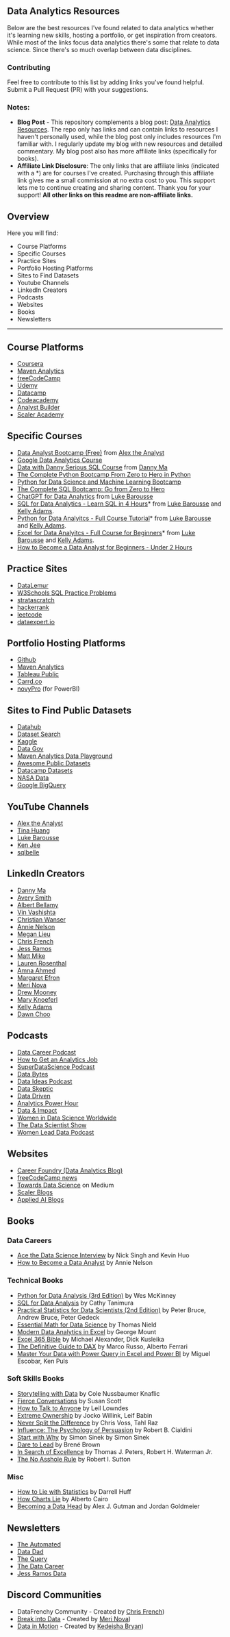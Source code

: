 ## Data Analytics Resources

Below are the best resources I've found related to data analytics whether it's learning new skills, hosting a portfolio, or get inspiration from creators. While most of the links focus data analytics there's some that relate to data science. Since there's so much overlap between data disciplines. 

### Contributing
Feel free to contribute to this list by adding links you've found helpful. Submit a Pull Request (PR) with your suggestions.

### Notes: 
- **Blog Post** - This repository complements a blog post: [Data Analytics Resources](https://www.kellyjadams.com/post/data-analytics-resources). The repo only has links and can contain links to resources I haven't personally used, while the blog post only includes resources I'm familiar with. I regularly update my blog with new resources and detailed commentary. My blog post also has more affiliate links (specifically for books). 
- **Affiliate Link Disclosure**: The only links that are affiliate links (indicated with a *) are for courses I've created. Purchasing through this affiliate link gives me a small commission at no extra cost to you. This support lets me to continue creating and sharing content. Thank you for your support! **All other links on this readme are non-affiliate links.**

## Overview

Here you will find:

- Course Platforms
- Specific Courses
- Practice Sites
- Portfolio Hosting Platforms
- Sites to Find Datasets
- Youtube Channels
- LinkedIn Creators
- Podcasts
- Websites
- Books
- Newsletters

---

## Course Platforms

- [Coursera](https://www.coursera.org/)
- [Maven Analytics](https://www.mavenanalytics.io/) 
- [freeCodeCamp](https://www.freecodecamp.org/learn/)
- [Udemy](https://www.udemy.com/)
- [Datacamp](https://www.datacamp.com/)
- [Codeacademy](https://www.codecademy.com/)
- [Analyst Builder](https://www.analystbuilder.com/) 
- [Scaler Academy](https://www.scaler.com/blog/is-software-engineering-a-good-career/) 

## Specific Courses

- [Data Analyst Bootcamp (Free)](https://youtube.com/playlist?list=PLUaB-1hjhk8FE_XZ87vPPSfHqb6OcM0cF) from [Alex the Analyst](https://www.youtube.com/@AlexTheAnalyst) 
- [Google Data Analytics Course](https://grow.google/dataanalytics/#?modal_active=none) 
- [Data with Danny Serious SQL Course](https://www.datawithdanny.com/courses/serious-sql) from [Danny Ma](https://www.datawithdanny.com/)
- [The Complete Python Bootcamp From Zero to Hero in Python](https://www.udemy.com/course/complete-python-bootcamp/)
- [Python for Data Science and Machine Learning Bootcamp](https://www.udemy.com/course/python-for-data-science-and-machine-learning-bootcamp/)
- [The Complete SQL Bootcamp: Go from Zero to Hero](https://www.udemy.com/course/the-complete-sql-bootcamp/)
- [ChatGPT for Data Analytics](https://www.lukebarousse.com/chatgpt) from [Luke Barousse](https://www.lukebarousse.com/)
- [SQL for Data Analytics - Learn SQL in 4 Hours](https://youtu.be/7mz73uXD9DA?feature=shared)* from [Luke Barousse](https://www.lukebarousse.com/) and [Kelly Adams](https://www.kellyjadams.com/).
- [Python for Data Analyitcs - Full Course Tutorial](https://www.lukebarousse.com/a/2147873313/NY7yabZz)* from [Luke Barousse](https://www.lukebarousse.com/) and [Kelly Adams](https://www.kellyjadams.com/).
- [Excel for Data Analyitcs - Full Course for Beginners](https://www.lukebarousse.com/a/2147977813/NY7yabZz)* from [Luke Barousse](https://www.lukebarousse.com/) and [Kelly Adams](https://www.kellyjadams.com/).
- [How to Become a Data Analyst for Beginners - Under 2 Hours](https://youtube.com/playlist?list=PLXledyz7GVuI6L6NZfmwywMKXqCFd0OeK&si=TjaAAJOvN_HI9-HO)

## Practice Sites

- [DataLemur](https://datalemur.com/?referralCode=AbMUPIHm)
- [W3Schools SQL Practice Problems](https://www.w3schools.com/sql/sql_exercises.asp)
- [stratascratch](https://www.stratascratch.com/) 
- [hackerrank](https://www.hackerrank.com/)
- [leetcode](https://leetcode.com/)
- [dataexpert.io](https://dataengineer.io/questions)

## Portfolio Hosting Platforms

- [Github](https://github.com/)
- [Maven Analytics](https://www.mavenanalytics.io/showcase)
- [Tableau Public](https://public.tableau.com/app/discover)
- [Carrd.co](https://carrd.co/) 
- [novyPro](https://www.novypro.com/) (for PowerBI) 

## Sites to Find Public Datasets

- [Datahub](https://datahub.io/collections)
- [Dataset Search](https://datasetsearch.research.google.com/) 
- [Kaggle](https://www.kaggle.com/datasets) 
- [Data Gov](https://data.gov/)
- [Maven Analytics Data Playground](https://www.mavenanalytics.io/data-playground)
- [Awesome Public Datasets](https://github.com/awesomedata/awesome-public-datasets)
- [Datacamp Datasets](https://www.datacamp.com/workspace/datasets)
- [NASA Data](https://data.nasa.gov/)
- [Google BigQuery](https://cloud.google.com/bigquery/docs/sandbox)

## YouTube Channels

- [Alex the Analyst](https://www.youtube.com/c/AlexTheAnalyst)
- [Tina Huang](https://www.youtube.com/channel/UC2UXDak6o7rBm23k3Vv5dww/featured) 
- [Luke Barousse](https://www.youtube.com/c/LukeBarousse)
- [Ken Jee](https://www.youtube.com/@KenJee_ds/featured)
- [sqlbelle](https://www.youtube.com/c/sqlbelle)

## LinkedIn Creators

- [Danny Ma](https://www.linkedin.com/in/datawithdanny/) 
- [Avery Smith](https://www.linkedin.com/in/averyjsmith/) 
- [Albert Bellamy](https://www.linkedin.com/in/bellamy-al/) 
- [Vin Vashishta](https://www.linkedin.com/in/vineetvashishta/)  
- [Christian Wanser](https://www.linkedin.com/in/christian-wanser/) 
- [Annie Nelson](https://www.linkedin.com/in/annie-nelson-analyst/) 
- [Megan Lieu](https://www.linkedin.com/in/meganlieu/)
- [Chris French](https://www.linkedin.com/in/chris-french-data/)
- [Jess Ramos](https://www.linkedin.com/in/jessramosmsba/)
- [Matt Mike](https://www.linkedin.com/in/matthewmike/)
- [Lauren Rosenthal](https://www.linkedin.com/in/lauren-rosenthal/)
- [Amna Ahmed](https://www.linkedin.com/in/amna-ahmed3282/)
- [Margaret Efron](https://www.linkedin.com/in/mnefron/)
- [Meri Nova](https://www.linkedin.com/in/meri-bozulanova/) 
- [Drew Mooney](https://www.linkedin.com/in/drew-mooney-data/) 
- [Mary Knoeferl](https://www.linkedin.com/in/mary-knoeferl/)
- [Kelly Adams](https://www.linkedin.com/in/kellyjianadams/)
- [Dawn Choo](https://www.linkedin.com/in/data-dawn/)

## Podcasts

- [Data Career Podcast](https://anchor.fm/datacareerpodcast) 
- [How to Get an Analytics Job](https://www.youtube.com/@howtogetananalyticsjob336/featured)
- [SuperDataScience Podcast](https://www.superdatascience.com/podcast) 
- [Data Bytes](https://www.womenindata.org/podcast) 
- [Data Ideas Podcast](https://open.spotify.com/show/5pYsyJRoNStY1a6Ubw38v5?si=77c0959f2992402b)
- [Data Skeptic](https://dataskeptic.com/) 
- [Data Driven](https://datadriven.tv/) 
- [Analytics Power Hour](https://analyticshour.io/)
- [Data & Impact](https://podcasts.apple.com/us/podcast/data-impact-a-passion2knowledge-experience/id1431897021)
- [Women in Data Science Worldwide](https://www.widsworldwide.org/get-inspired/podcasts/)
- [The Data Scientist Show](https://www.youtube.com/c/thedatascientistshow)
- [Women Lead Data Podcast](https://www.secoda.co/podcast)
  
## Websites

- [Career Foundry (Data Analytics Blog)](https://careerfoundry.com/en/blog/data-analytics/)
- [freeCodeCamp news](https://www.freecodecamp.org/news/)
- [Towards Data Science](https://towardsdatascience.com/) on Medium
- [Scaler Blogs](https://www.scaler.com/blog/category/data-science-business-analytics/) 
- [Applied AI Blogs](https://www.appliedaicourse.com/blog/data-science-roles/)


## Books

### Data Careers
- [Ace the Data Science Interview](https://a.co/d/64kIImN) by Nick Singh and Kevin Huo 
- [How to Become a Data Analyst](https://a.co/d/3BUp5m4)  by Annie Nelson

### Technical Books
- [Python for Data Analysis (3rd Edition)](https://amzn.to/48jSwj7) by Wes McKinney 
- [SQL for Data Analysis](https://a.co/d/63MeilT) by Cathy Tanimura
- [Practical Statistics for Data Scientists (2nd Edition)](https://a.co/d/1YkZaab) by Peter Bruce, Andrew Bruce, Peter Gedeck
- [Essential Math for Data Science](https://a.co/d/iIWzb5C) by Thomas Nield
- [Modern Data Analytics in Excel](https://a.co/d/6Wld3qf) by George Mount
- [Excel 365 Bible](https://a.co/d/gZPOpZJ) by Michael Alexander, Dick Kusleika
- [The Definitive Guide to DAX](https://a.co/d/b90GT5B) by Marco Russo, Alberto Ferrari
- [Master Your Data with Power Query in Excel and Power BI](https://a.co/d/0dCssYI) by Miguel Escobar, Ken Puls

### Soft Skills Books
- [Storytelling with Data](https://a.co/d/bLLoTsK) by Cole Nussbaumer Knaflic
- [Fierce Conversations](https://a.co/d/6ssUZ9E) by Susan Scott
- [How to Talk to Anyone](https://a.co/d/cncBCCT) by Leil Lowndes
- [Extreme Ownership](https://a.co/d/hDXMGZ9) by Jocko Willink, Leif Babin
- [Never Split the Difference](https://a.co/d/i5pbWsn) by Chris Voss, Tahl Raz
- [Influence: The Psychology of Persuasion](https://a.co/d/3dpOQP5) by Robert B. Cialdini
- [Start with Why](https://a.co/d/bBB3p8L) by Simon Sinek by Simon Sinek
- [Dare to Lead](https://a.co/d/2dyQFhP) by Brené Brown
- [In Search of Excellence](https://a.co/d/4wJlKzP) by Thomas J. Peters, Robert H. Waterman Jr.
- [The No Asshole Rule](https://a.co/d/ieF4WlE) by Robert I. Sutton

### Misc
- [How to Lie with Statistics](https://a.co/d/6AaKxB7) by Darrell Huff 
- [How Charts Lie](https://a.co/d/fwnyO3j) by Alberto Cairo
- [Becoming a Data Head](https://a.co/d/4fB31Aw) by Alex J. Gutman and Jordan Goldmeier

## Newsletters

- [The Automated](https://www.theautomated.co/) 
- [Data Dad](https://www.datadad.io/tdhnewsletter)
- [The Query](https://newsletter.thequery.io/)
- [The Data Career](https://thdatapoint.substack.com/)
- [Jess Ramos Data](https://jess-ramos-data.ck.page/)

## Discord Communities

- DataFrenchy Community - Created by [Chris French](https://www.linkedin.com/in/chris-french-data/))
- [Break into Data](https://discord.gg/kqQDVdhqFf) - Created by [Meri Nova](https://www.linkedin.com/in/meri-bozulanova/))
- [Data in Motion](https://discord.gg/nsfMTQqqeA) - Created by [Kedeisha Bryan](https://www.linkedin.com/in/kedeishabryan/))
